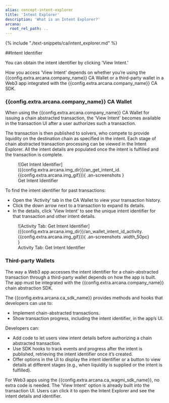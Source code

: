 ```yaml
---
alias: concept-intent-explorer
title: 'Intent Explorer'
description: 'What is an Intent Explorer?'
arcana:
  root_rel_path: ..
---
```


{% include "./text-snippets/ca/intent_explorer.md" %}

##Intent Identifier

You can obtain the intent identifier by clicking 'View Intent.' 

How you access 'View Intent' depends on whether you’re using the {{config.extra.arcana.company_name}} CA Wallet or a third-party wallet in a Web3 app integrated with the {{config.extra.arcana.company_name}} CA SDK.

### {{config.extra.arcana.company_name}} CA Wallet

When using the {{config.extra.arcana.company_name}} CA Wallet for issuing a chain abstracted transaction, the 'View Intent' becomes available in the transaction UI after a user authorizes such a transaction. 

The transaction is then published to solvers, who compete to provide liquidity on the destination chain as specified in the intent. Each stage of chain abstracted transaction processing can be viewed in the Intent Explorer. All the intent details are populated once the intent is fulfilled and the transaction is complete.

<figure markdown="span">
    ![Get Intent Identifier]({{config.extra.arcana.img_dir}}/an_get_intent_id.{{config.extra.arcana.img_gif}}){ .an-screenshots }
    <figcaption>Get Intent Identifier</figcaption>
</figure>

To find the intent identifier for past transactions:

* Open the 'Activity' tab in the CA Wallet to view your transaction history.
* Click the down arrow next to a transaction to expand its details.
* In the details, click 'View Intent' to see the unique intent identifier for that transaction and other intent details. 

<figure markdown="span">
    ![Activity Tab: Get Intent Identifier]({{config.extra.arcana.img_dir}}/an_wallet_intent_id_activity.{{config.extra.arcana.img_gif}}){ .an-screenshots .width_50pc} }
    <figcaption>Activity Tab: Get Intent Identifier</figcaption>
</figure>

### Third-party Wallets

The way a Web3 app accesses the intent identifier for a chain-abstracted transaction through a third-party wallet depends on how the app is built. The app must be integrated with the {{config.extra.arcana.company_name}} chain abstraction SDK.

The {{config.extra.arcana.ca_sdk_name}} provides methods and hooks that developers can use to:

* Implement chain-abstracted transactions.
* Show transaction progress, including the intent identifier, in the app’s UI.

Developers can:

* Add code to let users view intent details before authorizing a chain abstracted transaction.
* Use SDK hooks to track events and progress after the intent is published, retrieving the intent identifier once it’s created.
* Offer options in the UI to display the intent identifier or a button to view details at different stages (e.g., when liquidity is supplied or the intent is fulfilled).

For Web3 apps using the {{config.extra.arcana.ca_wagmi_sdk_name}}, no extra code is needed. The 'View Intent' option is already built into the transaction UI. Users can click it to open the Intent Explorer and see the intent details and identifier.